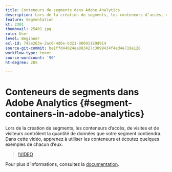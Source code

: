 ```yaml
---
title: Conteneurs de segments dans Adobe Analytics
description: Lors de la création de segments, les conteneurs d’accès, de visites et de visiteurs contrôlent la quantité de données que votre segment contiendra. Dans cette vidéo, apprenez à utiliser les conteneurs et écoutez quelques exemples de chacun d’eux.
feature: Segmentation
kt: 2301
thumbnail: 25401.jpg
role: User
level: Beginner
exl-id: 742e263e-2ac0-4d6e-b321-90691189d914
source-git-commit: be1ffd44024ea883427c3099434f4ed4e719a128
workflow-type: tm+mt
source-wordcount: '90'
ht-degree: 28%

---
```


# Conteneurs de segments dans Adobe Analytics {#segment-containers-in-adobe-analytics}

Lors de la création de segments, les conteneurs d’accès, de visites et de visiteurs contrôlent la quantité de données que votre segment contiendra. Dans cette vidéo, apprenez à utiliser les conteneurs et écoutez quelques exemples de chacun d’eux.

>[!VIDEO](https://video.tv.adobe.com/v/25401/?quality=12)

Pour plus dʼinformations, consultez la [documentation](https://experienceleague.adobe.com/docs/analytics/components/segmentation/seg-overview.html?lang=fr).
